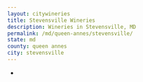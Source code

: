 ```yaml
---
layout: citywineries
title: Stevensville Wineries
description: Wineries in Stevensville, MD
permalink: /md/queen-annes/stevensville/
state: md
county: queen annes
city: stevensville
---
```

-
